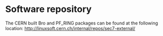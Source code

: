 # Software repository

The CERN built Bro and PF_RING packages can be found at the following location: http://linuxsoft.cern.ch/internal/repos/sec7-external/
